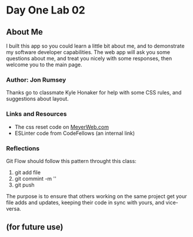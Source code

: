 # Day One Lab 02

## About Me

I built this app so you could learn a little bit about me, and to demonstrate my software developer capabilities. The web app will ask you some questions about me, and treat you nicely with some responses, then welcome you to the main page.

### Author: Jon Rumsey

Thanks go to classmate Kyle Honaker for help with some CSS rules, and suggestions about layout.

### Links and Resources

- The css reset code on [MeyerWeb.com](http://meyerweb.com/eric/tools/css/reset/)  
- ESLinter code from CodeFellows (an internal link)  

### Reflections

Git Flow should follow this pattern throught this class:

1. git add file  
2. git commint -m ''  
3. git push  

The purpose is to ensure that others working on the same project get your file adds and updates, keeping their code in sync with yours, and vice-versa.  

## (for future use)
